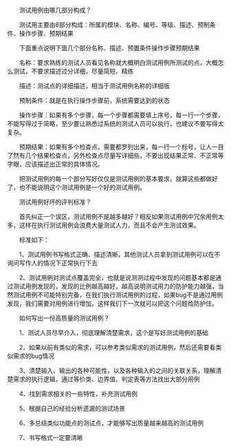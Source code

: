 


　　测试用例由哪几部分构成？

　　测试用主要由8部分构成：所属的模块、名称、编号、等级、描述、预制条件、操作步骤、预期结果

　　下面重点说明下面几个部分名称、描述、预置条件操作步骤预期结果

　　名称：要求熟练的测试人员看见名称就大概明白测试用例所测试的点，大概怎么测试，不要求描述过分详细，尽量简短、精练

　　描述：测试点的详细描述，相当于测试用例名称的详细版

　　预制条件：就是在执行操作步骤前，系统需要达到的状态

　　操作步骤：如果有多个步骤，每一个步骤都需要填上序号，每一行一个步骤，不能写得过于简略，至少要让熟悉过系统的测试人员可以执行，也建议不要写得太复杂。

　　预期结果：如果有多个检查点，需要都罗列出来，每一行一个标号，让人一目了然有几个结果检查点，另外检查点尽量写详细些，不要出现结果正常、不正常等字眼，应该描述出正常的具体情况。

　　把测试用例的每一个部分写好仅仅是测试用例的基本要求，就算这些都做好了，也不能说明这个测试用例是一个好的测试用例。

　　测试用例好坏的评判标准？

　　首先纠正一个误区，测试用例不是越多越好？相反如果测试用例中冗余用例太多，这样在执行测试用例会浪费大量测试人力，而且不会产生测试效果。

　　标准如下：

　　1、测试用例书写格式正确、描述清晰，其他测试人员拿到测试用例可以在不询问写作人的情况下正常执行下去

　　2、测试用例对测试点覆盖完全，也就是说测测过程中发现的问题基本都是通过测试用例发现的，发现的比例越高越好，越高说明测试用力的防护能力越强，当然测试用例不可能特别完备，在我们执行测试用例的过程，如果bug不是通过用例发现，我们需要对用例进行增加，这样我们下一次就可以把这个问题给防护住。

　　如何写出一份高质量的测试用例？

　　1、测试人员尽早介入，彻底理解清楚需求，这个是写好测试用例的基础

　　2、如果以前有类似的需求，可以参考类似需求的测试用例，然后还需要看类似需求的bug情况

　　3、清楚输入、输出的各种可能性，以及各种输入的之间的关联关系，理解清楚需求的执行逻辑，通过等价类、边界值、判定表等方法找出大部分用例

　　4、找到需求相关的一些特性，补充测试用例

　　5、根据自己的经验分析遗漏的测试场景

　　6、多总结类似功能点的测试点，才能够写出质量越来越高的测试用例

　　7、书写格式一定要清晰
